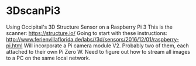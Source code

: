 # 3DscanPi3
Using Occipital's 3D Structure Sensor on a Raspberry Pi 3
This is the scanner:  https://structure.io/
Going to start with these instructions: http://www.ferienvillaflorida.de/labs//3d/sensors/2016/12/01/raspberry-pi.html
Will incorporate a Pi camera module V2.  Probably two of them, each attached to their own Pi Zero W.
Need to figure out how to stream all images to a PC on the same local network.

